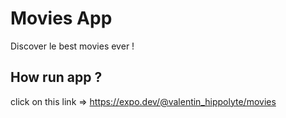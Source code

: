 # Movies App 

Discover le best movies ever ! 

## How run app ? 

click on this link =>  https://expo.dev/@valentin_hippolyte/movies

